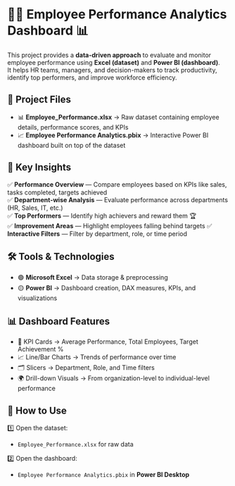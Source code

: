 # 👩‍💼 Employee Performance Analytics Dashboard 📊

This project provides a **data-driven approach** to evaluate and monitor employee performance using **Excel (dataset)** and **Power BI (dashboard)**.  
It helps HR teams, managers, and decision-makers to track productivity, identify top performers, and improve workforce efficiency.


## 📂 Project Files

- 📊 **Employee_Performance.xlsx** → Raw dataset containing employee details, performance scores, and KPIs  
- 📈 **Employee Performance Analytics.pbix** → Interactive Power BI dashboard built on top of the dataset  


## 🚀 Key Insights

✅ **Performance Overview** — Compare employees based on KPIs like sales, tasks completed, targets achieved  
✅ **Department-wise Analysis** — Evaluate performance across departments (HR, Sales, IT, etc.)  
✅ **Top Performers** — Identify high achievers and reward them 🏆  
✅ **Improvement Areas** — Highlight employees falling behind targets 
✅ **Interactive Filters** — Filter by department, role, or time period  


## 🛠️ Tools & Technologies

- 🟢 **Microsoft Excel** → Data storage & preprocessing  
- 🟡 **Power BI** → Dashboard creation, DAX measures, KPIs, and visualizations  


## 📊 Dashboard Features

- 📌 KPI Cards → Average Performance, Total Employees, Target Achievement %  
- 📈 Line/Bar Charts → Trends of performance over time  
- 🗂️ Slicers → Department, Role, and Time filters  
- 🌍 Drill-down Visuals → From organization-level to individual-level performance  

## 🚀 How to Use

1️⃣ Open the dataset:  
   - `Employee_Performance.xlsx` for raw data  

2️⃣ Open the dashboard:  
   - `Employee Performance Analytics.pbix` in **Power BI Desktop**  
